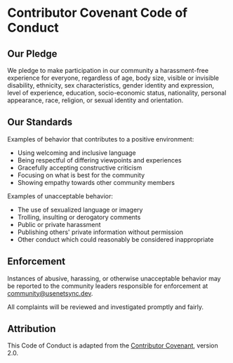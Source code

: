 # Contributor Covenant Code of Conduct

## Our Pledge

We pledge to make participation in our community a harassment-free experience for everyone, regardless of age, body size, visible or invisible disability, ethnicity, sex characteristics, gender identity and expression, level of experience, education, socio-economic status, nationality, personal appearance, race, religion, or sexual identity and orientation.

## Our Standards

Examples of behavior that contributes to a positive environment:
- Using welcoming and inclusive language
- Being respectful of differing viewpoints and experiences
- Gracefully accepting constructive criticism
- Focusing on what is best for the community
- Showing empathy towards other community members

Examples of unacceptable behavior:
- The use of sexualized language or imagery
- Trolling, insulting or derogatory comments
- Public or private harassment
- Publishing others' private information without permission
- Other conduct which could reasonably be considered inappropriate

## Enforcement

Instances of abusive, harassing, or otherwise unacceptable behavior may be reported to the community leaders responsible for enforcement at community@usenetsync.dev.

All complaints will be reviewed and investigated promptly and fairly.

## Attribution

This Code of Conduct is adapted from the [Contributor Covenant](https://www.contributor-covenant.org), version 2.0.
